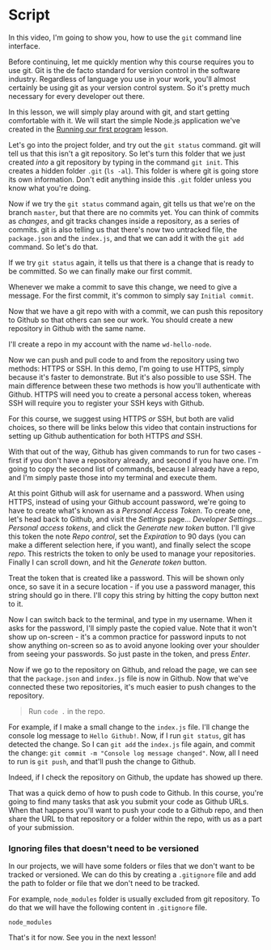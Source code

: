 # Script
In this video, I'm going to show you, how to use the `git` command line interface.

Before continuing, let me quickly mention why this course requires you to use git. Git is the de facto standard for version control in the software industry. Regardless of language you use in your work, you'll almost certainly be using git as your version control system. So it's pretty much necessary for every developer out there.

In this lesson, we will simply play around with git, and start getting comfortable with it.
We will start the simple Node.js application we've created in the [Running our first program](../../introduction-to-nodejs/running-first-program/README.md) lesson.

Let's go into the project folder, and try out the `git status` command. git will tell us that this isn't a git repository. So let's turn this folder that we just created _into_ a git repository by typing in the command `git init`.
This creates a hidden folder `.git` (`ls -al`). This folder is where git is going store its own information. Don't edit anything inside this `.git` folder unless you know what you're doing.

Now if we try the `git status` command again, git tells us that we're on the branch `master`, but that there are no commits yet. You can think of commits as _changes_, and git tracks changes inside a repository, as a series of commits.
git is also telling us that there's now two untracked file, the `package.json` and the `index.js`, and that we can add it with the `git add` command. So let's do that.

If we try `git status` again, it tells us that there is a change that is ready to be committed. So we can finally make our first commit.

Whenever we make a commit to save this change, we need to give a message. For the first commit, it's common to simply say `Initial commit`.

Now that we have a git repo with with a commit, we can push this repository to Github so that others can see our work. You should create a new repository in Github with the same name.

I'll create a repo in my account with the name `wd-hello-node`.

Now we can push and pull code to and from the repository using two methods: HTTPS or SSH. In this demo, I'm going to use HTTPS, simply because it's faster to demonstrate. But it's also possible to use SSH. The main difference between these two methods is how you'll authenticate with Github. HTTPS will need you to create a personal access token, whereas SSH will require you to register your SSH keys with Github.

For this course, we suggest using HTTPS _or_ SSH, but both are valid choices, so there will be links below this video that contain instructions for setting up Github authentication for both HTTPS _and_ SSH.

With that out of the way, Github has given commands to run for two cases - first if you don't have a repository already, and second if you have one. I'm going to copy the second list of commands, because I already have a repo, and I'm simply paste those into my terminal and execute them.

At this point Github will ask for username and a password. When using HTTPS, instead of using your Github account password, we're going to have to create what's known as a _Personal Access Token_. To create one, let's head back to Github, and visit the _Settings_ page... _Developer Settings_... _Personal access tokens_, and click the _Generate new token_ button. I'll give this token the note _Repo control_, set the _Expiration_ to 90 days (you can make a different selection here, if you want), and finally select the scope _repo_. This restricts the token to only be used to manage your repositories. Finally I can scroll down, and hit the _Generate token_ button.

Treat the token that is created like a password. This will be shown only once, so save it in a secure location - if you use a password manager, this string should go in there. I'll copy this string by hitting the copy button next to it.

Now I can switch back to the terminal, and type in my username. When it asks for the password, I'll simply paste the copied value. Note that it won't show up on-screen - it's a common practice for password inputs to not show anything on-screen so as to avoid anyone looking over your shoulder from seeing your passwords. So just paste in the token, and press _Enter_.

Now if we go to the repository on Github, and reload the page, we can see that the `package.json` and `index.js` file is now in Github. Now that we've connected these two repositories, it's much easier to push changes to the repository.

> Run `code .` in the repo.

For example, if I make a small change to the `index.js` file. I'll change the console log message to `Hello Github!`. Now, if I run `git status`, git has detected the change. So I can `git add` the `index.js` file again, and commit the change: `git commit -m "Console log message changed"`. Now, all I need to run is `git push`, and that'll push the change to Github.

Indeed, if I check the repository on Github, the update has showed up there.

That was a quick demo of how to push code to Github. In this course, you're going to find many tasks that ask you submit your code as Github URLs. When that happens you'll want to push your code to a Github repo, and then share the URL to that repository or a folder within the repo, with us as a part of your submission.

### Ignoring files that doesn't need to be versioned

In our projects, we will have some folders or files that we don't want to be tracked or versioned. We can do this by creating a `.gitignore` file and add the path to folder or file that we don't need to be tracked.

For example, `node_modules` folder is usually excluded from git repository. To do that we will have the following content in `.gitignore` file.

```
node_modules
```

That's it for now. See you in the next lesson!
